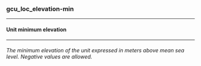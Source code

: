 ### gcu_loc_elevation-min



------
#### Unit minimum elevation



------
###### The minimum elevation of the unit expressed in meters above mean sea level. Negative values are allowed.